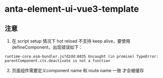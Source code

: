 # anta-element-ui-vue3-template

##  注意

1. 在 script setup 情况下 hot reload 不支持 keep alive，要使用defineComponent，出现错误如下：
```node
runtime-core.esm-bundler.js?d2dd:6035 Uncaught (in promise) TypeError: parentComponent.ctx.deactivate is not a function
```

2. 页面组件需要定义component name 和 route name 一致 才会被缓存